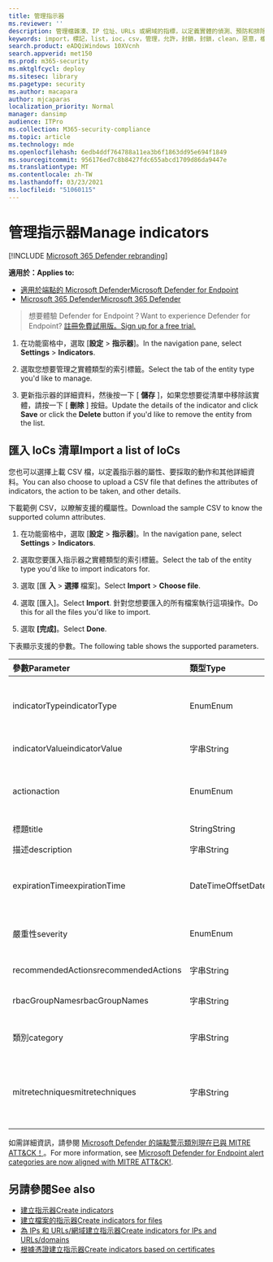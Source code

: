 ```yaml
---
title: 管理指示器
ms.reviewer: ''
description: 管理檔雜湊、IP 位址、URLs 或網域的指標，以定義實體的偵測、預防和排除。
keywords: import，標記，list，ioc，csv，管理，允許，封鎖，封鎖，clean，惡意，檔案雜湊，ip 位址，url，網域
search.product: eADQiWindows 10XVcnh
search.appverid: met150
ms.prod: m365-security
ms.mktglfcycl: deploy
ms.sitesec: library
ms.pagetype: security
ms.author: macapara
author: mjcaparas
localization_priority: Normal
manager: dansimp
audience: ITPro
ms.collection: M365-security-compliance
ms.topic: article
ms.technology: mde
ms.openlocfilehash: 6edb4ddf764788a11ea3b6f1863dd95e694f1849
ms.sourcegitcommit: 956176ed7c8b8427fdc655abcd1709d86da9447e
ms.translationtype: MT
ms.contentlocale: zh-TW
ms.lasthandoff: 03/23/2021
ms.locfileid: "51060115"
---
```

# <a name="manage-indicators"></a><span data-ttu-id="45e76-104">管理指示器</span><span class="sxs-lookup"><span data-stu-id="45e76-104">Manage indicators</span></span>

[!INCLUDE [Microsoft 365 Defender rebranding](../../includes/microsoft-defender.md)]


<span data-ttu-id="45e76-105">**適用於：**</span><span class="sxs-lookup"><span data-stu-id="45e76-105">**Applies to:**</span></span>
- [<span data-ttu-id="45e76-106">適用於端點的 Microsoft Defender</span><span class="sxs-lookup"><span data-stu-id="45e76-106">Microsoft Defender for Endpoint</span></span>](https://go.microsoft.com/fwlink/p/?linkid=2146631)
- [<span data-ttu-id="45e76-107">Microsoft 365 Defender</span><span class="sxs-lookup"><span data-stu-id="45e76-107">Microsoft 365 Defender</span></span>](https://go.microsoft.com/fwlink/?linkid=2118804)


><span data-ttu-id="45e76-108">想要體驗 Defender for Endpoint？</span><span class="sxs-lookup"><span data-stu-id="45e76-108">Want to experience Defender for Endpoint?</span></span> [<span data-ttu-id="45e76-109">註冊免費試用版。</span><span class="sxs-lookup"><span data-stu-id="45e76-109">Sign up for a free trial.</span></span>](https://www.microsoft.com/en-us/WindowsForBusiness/windows-atp?ocid=docs-wdatp-automationexclusionlist-abovefoldlink)


1. <span data-ttu-id="45e76-110">在功能窗格中，選取 [**設定**  >  **指示器**]。</span><span class="sxs-lookup"><span data-stu-id="45e76-110">In the navigation pane, select **Settings** > **Indicators**.</span></span>

2. <span data-ttu-id="45e76-111">選取您想要管理之實體類型的索引標籤。</span><span class="sxs-lookup"><span data-stu-id="45e76-111">Select the tab of the entity type you'd like to manage.</span></span>  

3. <span data-ttu-id="45e76-112">更新指示器的詳細資料，然後按一下 [ **儲存** ]，如果您想要從清單中移除該實體，請按一下 [ **刪除** ] 按鈕。</span><span class="sxs-lookup"><span data-stu-id="45e76-112">Update the details of the indicator and click **Save** or click the **Delete** button if you'd like to remove the entity from the list.</span></span>

## <a name="import-a-list-of-iocs"></a><span data-ttu-id="45e76-113">匯入 IoCs 清單</span><span class="sxs-lookup"><span data-stu-id="45e76-113">Import a list of IoCs</span></span>

<span data-ttu-id="45e76-114">您也可以選擇上載 CSV 檔，以定義指示器的屬性、要採取的動作和其他詳細資料。</span><span class="sxs-lookup"><span data-stu-id="45e76-114">You can also choose to upload a CSV file that defines the attributes of indicators, the action to be taken, and other details.</span></span>

<span data-ttu-id="45e76-115">下載範例 CSV，以瞭解支援的欄屬性。</span><span class="sxs-lookup"><span data-stu-id="45e76-115">Download the sample CSV to know the supported column attributes.</span></span>

1. <span data-ttu-id="45e76-116">在功能窗格中，選取 [**設定**  >  **指示器**]。</span><span class="sxs-lookup"><span data-stu-id="45e76-116">In the navigation pane, select **Settings** > **Indicators**.</span></span>

2. <span data-ttu-id="45e76-117">選取您要匯入指示器之實體類型的索引標籤。</span><span class="sxs-lookup"><span data-stu-id="45e76-117">Select the tab of the entity type you'd like to import indicators for.</span></span>

3. <span data-ttu-id="45e76-118">選取 [匯 **入**  >  **選擇** 檔案]。</span><span class="sxs-lookup"><span data-stu-id="45e76-118">Select **Import** > **Choose file**.</span></span> 

4. <span data-ttu-id="45e76-119">選取 [匯入]。</span><span class="sxs-lookup"><span data-stu-id="45e76-119">Select **Import**.</span></span> <span data-ttu-id="45e76-120">針對您想要匯入的所有檔案執行這項操作。</span><span class="sxs-lookup"><span data-stu-id="45e76-120">Do this for all the files you'd like to import.</span></span> 

5. <span data-ttu-id="45e76-121">選取 **[完成]**。</span><span class="sxs-lookup"><span data-stu-id="45e76-121">Select **Done**.</span></span>

<span data-ttu-id="45e76-122">下表顯示支援的參數。</span><span class="sxs-lookup"><span data-stu-id="45e76-122">The following table shows the supported parameters.</span></span>

<span data-ttu-id="45e76-123">參數</span><span class="sxs-lookup"><span data-stu-id="45e76-123">Parameter</span></span> | <span data-ttu-id="45e76-124">類型</span><span class="sxs-lookup"><span data-stu-id="45e76-124">Type</span></span>    |   <span data-ttu-id="45e76-125">描述</span><span class="sxs-lookup"><span data-stu-id="45e76-125">Description</span></span>
:---|:---|:---
<span data-ttu-id="45e76-126">indicatorType</span><span class="sxs-lookup"><span data-stu-id="45e76-126">indicatorType</span></span> | <span data-ttu-id="45e76-127">Enum</span><span class="sxs-lookup"><span data-stu-id="45e76-127">Enum</span></span> | <span data-ttu-id="45e76-128">指標的類型。</span><span class="sxs-lookup"><span data-stu-id="45e76-128">Type of the indicator.</span></span> <span data-ttu-id="45e76-129">可能的值為： "FileSha1"、"FileSha256"、"IpAddress"、"DomainName" 和 "Url"。</span><span class="sxs-lookup"><span data-stu-id="45e76-129">Possible values are: "FileSha1", "FileSha256", "IpAddress", "DomainName" and "Url".</span></span> <span data-ttu-id="45e76-130">**Required**</span><span class="sxs-lookup"><span data-stu-id="45e76-130">**Required**</span></span>
<span data-ttu-id="45e76-131">indicatorValue</span><span class="sxs-lookup"><span data-stu-id="45e76-131">indicatorValue</span></span> | <span data-ttu-id="45e76-132">字串</span><span class="sxs-lookup"><span data-stu-id="45e76-132">String</span></span> | <span data-ttu-id="45e76-133">[指示器](ti-indicator.md)實體的身分識別。</span><span class="sxs-lookup"><span data-stu-id="45e76-133">Identity of the [Indicator](ti-indicator.md) entity.</span></span> <span data-ttu-id="45e76-134">**Required**</span><span class="sxs-lookup"><span data-stu-id="45e76-134">**Required**</span></span>
<span data-ttu-id="45e76-135">action</span><span class="sxs-lookup"><span data-stu-id="45e76-135">action</span></span> | <span data-ttu-id="45e76-136">Enum</span><span class="sxs-lookup"><span data-stu-id="45e76-136">Enum</span></span> | <span data-ttu-id="45e76-137">將在組織中探索指示器時所採取的動作。</span><span class="sxs-lookup"><span data-stu-id="45e76-137">The action that will be taken if the indicator will be discovered in the organization.</span></span> <span data-ttu-id="45e76-138">可能的值為： "Alert"、"AlertAndBlock" 和 "允許"。</span><span class="sxs-lookup"><span data-stu-id="45e76-138">Possible values are: "Alert", "AlertAndBlock", and "Allowed".</span></span> <span data-ttu-id="45e76-139">**Required**</span><span class="sxs-lookup"><span data-stu-id="45e76-139">**Required**</span></span>
<span data-ttu-id="45e76-140">標題</span><span class="sxs-lookup"><span data-stu-id="45e76-140">title</span></span> | <span data-ttu-id="45e76-141">String</span><span class="sxs-lookup"><span data-stu-id="45e76-141">String</span></span> | <span data-ttu-id="45e76-142">指示器警示標題。</span><span class="sxs-lookup"><span data-stu-id="45e76-142">Indicator alert title.</span></span> <span data-ttu-id="45e76-143">**Required**</span><span class="sxs-lookup"><span data-stu-id="45e76-143">**Required**</span></span>
<span data-ttu-id="45e76-144">描述</span><span class="sxs-lookup"><span data-stu-id="45e76-144">description</span></span> | <span data-ttu-id="45e76-145">字串</span><span class="sxs-lookup"><span data-stu-id="45e76-145">String</span></span> |  <span data-ttu-id="45e76-146">標記的描述。</span><span class="sxs-lookup"><span data-stu-id="45e76-146">Description of the indicator.</span></span> <span data-ttu-id="45e76-147">**Required**</span><span class="sxs-lookup"><span data-stu-id="45e76-147">**Required**</span></span>
<span data-ttu-id="45e76-148">expirationTime</span><span class="sxs-lookup"><span data-stu-id="45e76-148">expirationTime</span></span> | <span data-ttu-id="45e76-149">DateTimeOffset</span><span class="sxs-lookup"><span data-stu-id="45e76-149">DateTimeOffset</span></span> | <span data-ttu-id="45e76-150">指示器的到期時間，格式為 YYYY-MM-DDTHH： MM： SS。0Z。</span><span class="sxs-lookup"><span data-stu-id="45e76-150">The expiration time of the indicator in the following format YYYY-MM-DDTHH:MM:SS.0Z.</span></span> <span data-ttu-id="45e76-151">**Optional**</span><span class="sxs-lookup"><span data-stu-id="45e76-151">**Optional**</span></span>
<span data-ttu-id="45e76-152">嚴重性</span><span class="sxs-lookup"><span data-stu-id="45e76-152">severity</span></span> | <span data-ttu-id="45e76-153">Enum</span><span class="sxs-lookup"><span data-stu-id="45e76-153">Enum</span></span> | <span data-ttu-id="45e76-154">指標的嚴重性。</span><span class="sxs-lookup"><span data-stu-id="45e76-154">The severity of the indicator.</span></span> <span data-ttu-id="45e76-155">可能的值為：「資訊」、「低」、「中」和「高」。</span><span class="sxs-lookup"><span data-stu-id="45e76-155">Possible values are: "Informational", "Low", "Medium" and "High".</span></span> <span data-ttu-id="45e76-156">**Optional**</span><span class="sxs-lookup"><span data-stu-id="45e76-156">**Optional**</span></span>
<span data-ttu-id="45e76-157">recommendedActions</span><span class="sxs-lookup"><span data-stu-id="45e76-157">recommendedActions</span></span> | <span data-ttu-id="45e76-158">字串</span><span class="sxs-lookup"><span data-stu-id="45e76-158">String</span></span> | <span data-ttu-id="45e76-159">TI 指標警示建議的動作。</span><span class="sxs-lookup"><span data-stu-id="45e76-159">TI indicator alert recommended actions.</span></span> <span data-ttu-id="45e76-160">**Optional**</span><span class="sxs-lookup"><span data-stu-id="45e76-160">**Optional**</span></span>
<span data-ttu-id="45e76-161">rbacGroupNames</span><span class="sxs-lookup"><span data-stu-id="45e76-161">rbacGroupNames</span></span> | <span data-ttu-id="45e76-162">字串</span><span class="sxs-lookup"><span data-stu-id="45e76-162">String</span></span> | <span data-ttu-id="45e76-163">標記將套用到的 RBAC 群組名稱的以逗號分隔的清單。</span><span class="sxs-lookup"><span data-stu-id="45e76-163">Comma-separated list of RBAC group names the indicator would be applied to.</span></span> <span data-ttu-id="45e76-164">**Optional**</span><span class="sxs-lookup"><span data-stu-id="45e76-164">**Optional**</span></span>
<span data-ttu-id="45e76-165">類別</span><span class="sxs-lookup"><span data-stu-id="45e76-165">category</span></span> | <span data-ttu-id="45e76-166">字串</span><span class="sxs-lookup"><span data-stu-id="45e76-166">String</span></span> | <span data-ttu-id="45e76-167">警示的類別。</span><span class="sxs-lookup"><span data-stu-id="45e76-167">Category of the alert.</span></span> <span data-ttu-id="45e76-168">範例包括：執行和憑證存取。</span><span class="sxs-lookup"><span data-stu-id="45e76-168">Examples include: Execution and credential access.</span></span> <span data-ttu-id="45e76-169">**Optional**</span><span class="sxs-lookup"><span data-stu-id="45e76-169">**Optional**</span></span>
<span data-ttu-id="45e76-170">mitretechniques</span><span class="sxs-lookup"><span data-stu-id="45e76-170">mitretechniques</span></span>| <span data-ttu-id="45e76-171">字串</span><span class="sxs-lookup"><span data-stu-id="45e76-171">String</span></span> | <span data-ttu-id="45e76-172">MITRE 以逗號分隔)  (的技術代碼/識別碼。</span><span class="sxs-lookup"><span data-stu-id="45e76-172">MITRE techniques code/id (comma separated).</span></span> <span data-ttu-id="45e76-173">如需詳細資訊，請參閱 [Enterprise 戰術](https://attack.mitre.org/tactics/enterprise/)。</span><span class="sxs-lookup"><span data-stu-id="45e76-173">For more information, see [Enterprise tactics](https://attack.mitre.org/tactics/enterprise/).</span></span> <span data-ttu-id="45e76-174">**選用** 建議您在 MITRE 技術時新增類別中的值。</span><span class="sxs-lookup"><span data-stu-id="45e76-174">**Optional** It is recommended to add a value in category when a MITRE technique.</span></span>

<span data-ttu-id="45e76-175">如需詳細資訊，請參閱 [Microsoft Defender 的端點警示類別現在已與 MITRE ATT&CK！](https://techcommunity.microsoft.com/t5/microsoft-defender-for-endpoint/microsoft-defender-atp-alert-categories-are-now-aligned-with/ba-p/732748)。</span><span class="sxs-lookup"><span data-stu-id="45e76-175">For more information, see [Microsoft Defender for Endpoint alert categories are now aligned with MITRE ATT&CK!](https://techcommunity.microsoft.com/t5/microsoft-defender-for-endpoint/microsoft-defender-atp-alert-categories-are-now-aligned-with/ba-p/732748).</span></span>


## <a name="see-also"></a><span data-ttu-id="45e76-176">另請參閱</span><span class="sxs-lookup"><span data-stu-id="45e76-176">See also</span></span>
- [<span data-ttu-id="45e76-177">建立指示器</span><span class="sxs-lookup"><span data-stu-id="45e76-177">Create indicators</span></span>](manage-indicators.md)
- [<span data-ttu-id="45e76-178">建立檔案的指示器</span><span class="sxs-lookup"><span data-stu-id="45e76-178">Create indicators for files</span></span>](indicator-file.md)
- [<span data-ttu-id="45e76-179">為 IPs 和 URLs/網域建立指示器</span><span class="sxs-lookup"><span data-stu-id="45e76-179">Create indicators for IPs and URLs/domains</span></span>](indicator-ip-domain.md)
- [<span data-ttu-id="45e76-180">根據憑證建立指示器</span><span class="sxs-lookup"><span data-stu-id="45e76-180">Create indicators based on certificates</span></span>](indicator-certificates.md)
